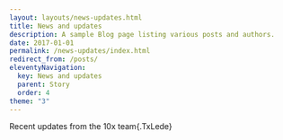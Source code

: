 ```yaml
---
layout: layouts/news-updates.html
title: News and updates
description: A sample Blog page listing various posts and authors.
date: 2017-01-01
permalink: /news-updates/index.html
redirect_from: /posts/
eleventyNavigation:
  key: News and updates
  parent: Story
  order: 4
theme: "3"
---
```

Recent updates from the 10x team{.TxLede}

